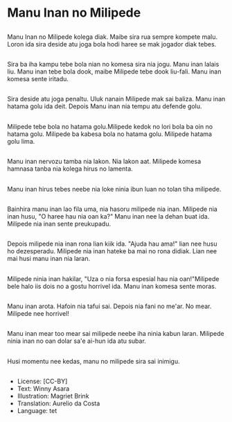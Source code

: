 # Manu Inan no Milipede

##
Manu Inan no Milipede kolega diak. Maibe sira rua sempre kompete malu. Loron ida sira deside atu joga bola hodi haree se mak jogador diak tebes.

##
Sira ba iha kampu tebe bola nian no komesa sira nia jogu. Manu inan lalais liu. Manu inan tebe bola dook, maibe Milipede tebe dook liu-fali. Manu inan komesa sente iritadu.

##
Sira deside atu joga penaltu. Uluk nanain Milipede mak sai baliza. Manu inan hatama golu ida deit. Depois Manu inan nia tempu atu defende golu.

##
Milipede tebe bola no hatama golu.Milipede kedok no lori bola ba oin no hatama golu. Milipede ba kabesa bola no hatama golu. Milipede hatama golu lima.

##
Manu inan nervozu tamba nia lakon. Nia lakon aat. Milipede komesa hamnasa tanba nia kolega hirus no lamenta.

##
Manu inan hirus tebes neebe nia loke ninia ibun luan no tolan tiha milipede.

##
Bainhira manu inan lao fila uma, nia hasoru milipede nia inan. Milipede nia inan husu, "O haree hau nia oan ka?" Manu inan nee la dehan buat ida. Milipede nia inan sente preukupadu.

##
Depois milipede nia inan rona lian kiik ida. "Ajuda hau ama!" lian nee husu ho dezesperadu. Milipede nia inan hateke ba mai no rona didiak. Lian nee mai husi manu inan nia laran.

##
Milipede ninia inan hakilar, "Uza o nia forsa espesial hau nia oan!"Milipede bele halo iis dois no a gostu horrivel ida. Manu inan komesa sente moras.

##
Manu inan arota. Hafoin nia tafui sai. Depois nia fani no me'ar. No mear. Milipede nee horrivel!

##
Manu inan mear too mear sai milipede neebe iha ninia kabun laran. Milipede ninia inan no oan dolar sa'e ai-hun ida atu subar.

##
Husi momentu nee kedas, manu no milipede sira sai inimigu.

##
* License: [CC-BY]
* Text: Winny Asara
* Illustration: Magriet Brink
* Translation: Aurelio da Costa
* Language: tet
